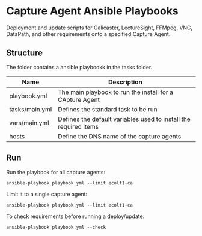 # Capture Agent Ansible Playbooks

Deployment and update scripts for Galicaster, LectureSight, FFMpeg, VNC, DataPath, and other requirements onto a specified Capture Agent.

## Structure

The folder contains a ansible playbookk in the tasks folder.

| Name | Description| 
|----------|--------|
| playbook.yml | The main playbook to run the install for a CApture Agent |
| tasks/main.yml | Defines the standard task to be run |
| vars/main.yml | Defines the default variables used to install the required items |
| hosts | Define the DNS name of the capture agents |

## Run

Run the playbook for all capture agents:
```
ansible-playbook playbook.yml --limit ecolt1-ca 
```
Limit it to a single capture agent:
```
ansible-playbook playbook.yml --limit ecolt1-ca 
```
To check requirements before running a deploy/update:
```
ansible-playbook playbook.yml --check 
```

